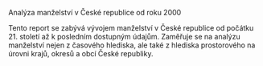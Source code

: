 Analýza manželství v České republice od roku 2000

Tento report se zabývá vývojem manželství v České republice od počátku 21. století až k posledním dostupným údajům. Zaměřuje se na analýzu manželství nejen z časového hlediska, ale také z hlediska prostorového na úrovni krajů, okresů a obcí České republiky.  

